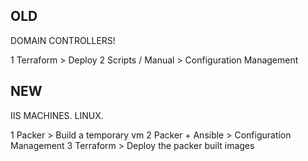 OLD
----

DOMAIN CONTROLLERS!

1 Terraform > Deploy
2 Scripts / Manual > Configuration Management

NEW
----

IIS MACHINES. LINUX.

1 Packer > Build a temporary vm
2 Packer + Ansible > Configuration Management
3 Terraform > Deploy the packer built images